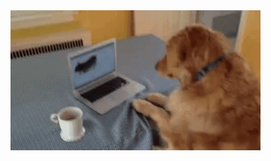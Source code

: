 
<!-- <img align="top" alt="wave design" src="./images/wave_bottom.svg" /> -->
<!-- <img align="right" height="270px" alt="dog hitting his computer" src="./images/dog.gif" /> -->

<!-- ## Hello! I'm Given ✌️

I'm a software developer and dog enthusiast.

I work with React, Vue, and Python, as well as whatever I'm learning at the moment.

When I'm not building stuff for the web, I'm playing jazz piano, re-reading Carl Sagan, or enthusing over the aforementioned dogs.

Check out my [personal site](https://given.codes) while you're here! -->

 <!--  <img align="left" alt="page view count" src="https://gpvc.arturio.dev/tinkoh" /> -->
 <!--  <span align="center">&nbsp;🚀&nbsp;&nbsp;</span> -->
 <!--  <img alt="love open source" src="https://badges.frapsoft.com/os/v3/open-source.png?v=103" />   -->
 <!--  <img alt="ask me anything" src="https://img.shields.io/badge/Ask%20me-anything-1abc9c.svg" /> -->
<!-- <img align="bottom" alt="wave design" src="./images/wave_top.svg" /> -->

<img align="center" alt="dog hitting his computer" src="./images/dog.gif" />
